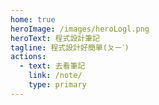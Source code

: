 ```yaml
---
home: true
heroImage: /images/heroLogl.png
heroText: 程式設計筆記
tagline: 程式設計好簡單(ㄆㄧˋ)
actions:
  - text: 去看筆記
    link: /note/
    type: primary
---
```

